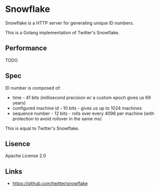 # Snowflake

Snowflake is a HTTP server for generating unique ID numbers.

This is a Golang implementation of Twitter's Snowflake.

## Performance

TODO

## Spec

ID number is composed of:
- time - 41 bits (millisecond precision w/ a custom epoch gives us 69 years)
- configured machine id - 10 bits - gives us up to 1024 machines
- sequence number - 12 bits - rolls over every 4096 per machine (with protection to avoid rollover in the same ms)

This is equal to Twitter's Snowflake.

## Lisence

Apache License 2.0

## Links

- https://github.com/twitter/snowflake
